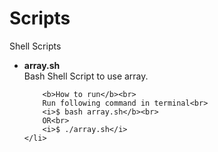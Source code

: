 Scripts
=======

Shell Scripts

<ul>
    <li>
        <b>array.sh</b><br>
        Bash Shell Script to use array.<br>
    
        <b>How to run</b><br>
        Run following command in terminal<br>
        <i>$ bash array.sh</b><br>
        OR<br>
        <i>$ ./array.sh</i>
    </li>
</ul>
